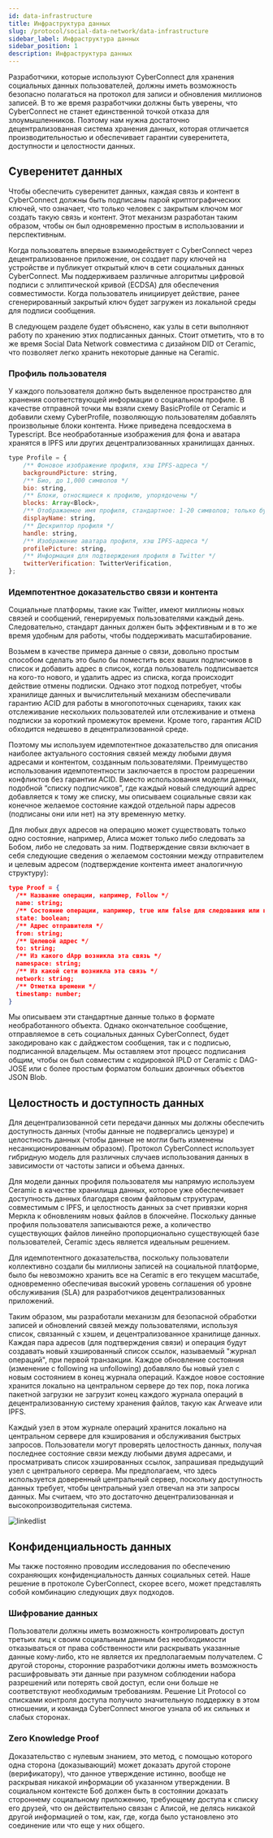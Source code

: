 ```yaml
---
id: data-infrastructure
title: Инфраструктура данных
slug: /protocol/social-data-network/data-infrastructure
sidebar_label: Инфраструктура данных
sidebar_position: 1
description: Инфраструктура данных
---
```


Разработчики, которые используют CyberConnect для хранения социальных данных пользователей, должны иметь возможность безопасно полагаться на протокол для записи и обновления миллионов записей. В то же время разработчики должны быть уверены, что CyberConnect не станет единственной точкой отказа для злоумышленников. Поэтому нам нужна достаточно децентрализованная система хранения данных, которая отличается производительностью и обеспечивает гарантии суверенитета, доступности и целостности данных.

## Суверенитет данных

Чтобы обеспечить суверенитет данных, каждая связь и контент в CyberConnect должны быть подписаны парой криптографических ключей, что означает, что только человек с закрытым ключом мог создать такую связь и контент. Этот механизм разработан таким образом, чтобы он был одновременно простым в использовании и перспективным.

Когда пользователь впервые взаимодействует с CyberConnect через децентрализованное приложение, он создает пару ключей на устройстве и публикует открытый ключ в сети социальных данных CyberConnect. Мы поддерживаем различные алгоритмы цифровой подписи с эллиптической кривой (ECDSA) для обеспечения совместимости. Когда пользователь инициирует действие, ранее сгенерированный закрытый ключ будет загружен из локальной среды для подписи сообщения.

В следующем разделе будет объяснено, как узлы в сети выполняют работу по хранению этих подписанных данных. Стоит отметить, что в то же время Social Data Network совместима с дизайном DID от Ceramic, что позволяет легко хранить некоторые данные на Ceramic.

### Профиль пользователя

У каждого пользователя должно быть выделенное пространство для хранения соответствующей информации о социальном профиле. В качестве отправной точки мы взяли схему BasicProfile от Ceramic и добавили схему CyberProfile, позволяющую пользователям добавлять произвольные блоки контента. Ниже приведена псевдосхема в Typescript. Все необработанные изображения для фона и аватара хранятся в IPFS или других децентрализованных хранилищах данных.

```js
type Profile = {
    /** Фоновое изображение профиля, хэш IPFS-адреса */
    backgroundPicture: string,
    /** Био, до 1,000 символов */
    bio: string,
    /** Блоки, относящиеся к профилю, упорядочены */
    blocks: Array<Block>,
    /** Отображаемое имя профиля, стандартное: 1-20 символов; только буквы, цифры и пробелы */
    displayName: string,
    /** Дескриптор профиля */
    handle: string,
    /** Изображение аватара профиля, хэш IPFS-адреса */
    profilePicture: string,
    /** Информация для подтверждения профиля в Twitter */
    twitterVerification: TwitterVerification,
};
```

### Идемпотентное доказательство связи и контента

Социальные платформы, такие как Twitter, имеют миллионы новых связей и сообщений, генерируемых пользователями каждый день. Следовательно, стандарт данных должен быть эффективным и в то же время удобным для работы, чтобы поддерживать масштабирование.

Возьмем в качестве примера данные о связи, довольно простым способом сделать это было бы поместить всех ваших подписчиков в список и добавить адрес в список, когда пользователь подписывается на кого-то нового, и удалить адрес из списка, когда происходит действие отмены подписки. Однако этот подход потребует, чтобы хранилище данных и вычислительный механизм обеспечивали гарантию ACID для работы в многопоточных сценариях, таких как отслеживание нескольких пользователей или отслеживание и отмена подписки за короткий промежуток времени. Кроме того, гарантия ACID обходится недешево в децентрализованной среде.

Поэтому мы используем идемпотентное доказательство для описания наиболее актуального состояния связей между любыми двумя адресами и контентом, созданным пользователями. Преимущество использования идемпотентности заключается в простом разрешении конфликтов без гарантии ACID. Вместо использования модели данных, подобной “списку подписчиков”, где каждый новый следующий адрес добавляется к тому же списку, мы описываем социальные связи как конечное желаемое состояние каждой отдельной пары адресов (подписаны они или нет) на эту временную метку.

Для любых двух адресов на операцию может существовать только одно состояние, например, Алиса может только либо следовать за Бобом, либо не следовать за ним. Подтверждение связи включает в себя следующие сведения о желаемом состоянии между отправителем и целевым адресом (подтверждение контента имеет аналогичную структуру):

```json
type Proof = {
  /** Название операции, например, Follow */
  name: string;
  /** Состояние операции, например, true или false для следования или нет */
  state: boolean;
  /** Адрес отправителя */
  from: string;
  /** Целевой адрес */
  to: string;
  /** Из какого dApp возникла эта связь */
  namespace: string;
  /** Из какой сети возникла эта связь */
  network: string;
  /** Отметка времени */
  timestamp: number;
}
```

Мы описываем эти стандартные данные только в формате необработанного объекта. Однако окончательное сообщение, отправляемое в сеть социальных данных CyberConnect, будет закодировано как с дайджестом сообщения, так и с подписью, подписанной владельцем. Мы оставляем этот процесс подписания общим, чтобы он был совместим с кодировкой IPLD от Ceramic с DAG-JOSE или с более простым форматом больших двоичных объектов JSON Blob.

## Целостность и доступность данных

Для децентрализованной сети передачи данных мы должны обеспечить доступность данных (чтобы данные не подвергались цензуре) и целостность данных (чтобы данные не могли быть изменены несанкционированным образом). Протокол CyberConnect использует гибридную модель для различных случаев использования данных в зависимости от частоты записи и объема данных.

Для модели данных профиля пользователя мы напрямую используем Ceramic в качестве хранилища данных, которое уже обеспечивает доступность данных благодаря своим файловым структурам, совместимым с IPFS, и целостность данных за счет привязки корня Меркла к обновлениям новых файлов в блокчейне. Поскольку данные профиля пользователя записываются реже, а количество существующих файлов линейно пропорционально существующей базе пользователей, Ceramic здесь является идеальным решением.

Для идемпотентного доказательства, поскольку пользователи коллективно создали бы миллионы записей на социальной платформе, было бы невозможно хранить все на Ceramic в его текущем масштабе, одновременно обеспечивая высокий уровень соглашения об уровне обслуживания (SLA) для разработчиков децентрализованных приложений.

Таким образом, мы разработали механизм для безопасной обработки записей и обновлений связей между пользователями, используя список, связанный с хэшем, и децентрализованное хранилище данных. Каждая пара адресов (для подтверждения связи) и операция будут создавать новый хэшированный список ссылок, называемый "журнал операций", при первой транзакции. Каждое обновление состояния (изменение с following на unfollowing) добавляло бы новый узел с новым состоянием в конец журнала операций. Каждое новое состояние хранится локально на центральном сервере до тех пор, пока логика пакетной загрузки не загрузит конец каждого журнала операций в децентрализованную систему хранения файлов, такую как Arweave или IPFS.

Каждый узел в этом журнале операций хранится локально на центральном сервере для кэширования и обслуживания быстрых запросов. Пользователи могут проверять целостность данных, получая последнее состояние связи между любыми двумя адресами, и просматривать список хэшированных ссылок, запрашивая предыдущий узел с центрального сервера. Мы предполагаем, что здесь используется доверенный центральный сервер, поскольку доступность данных требует, чтобы центральный узел отвечал на эти запросы данных. Мы считаем, что это достаточно децентрализованная и высокопроизводительная система.

![linkedlist](/img/v2/linkedlist.png)

## Конфиденциальность данных

Мы также постоянно проводим исследования по обеспечению сохраняющих конфиденциальность данных социальных сетей. Наше решение в протоколе CyberConnect, скорее всего, может представлять собой комбинацию следующих двух подходов.

### Шифрование данных

Пользователи должны иметь возможность контролировать доступ третьих лиц к своим социальным данным без необходимости отказываться от права собственности или раскрывать указанные данные кому-либо, кто не является их предполагаемым получателем. С другой стороны, сторонние разработчики должны иметь возможность расшифровывать эти данные при разумном соблюдении набора разрешений или потерять свой доступ, если они больше не соответствуют необходимым требованиям. Решение Lit Protocol со списками контроля доступа получило значительную поддержку в этом отношении, и команда CyberConnect многое узнала об их сильных и слабых сторонах.

### Zero Knowledge Proof

Доказательство с нулевым знанием, это метод, с помощью которого одна сторона (доказывающий) может доказать другой стороне (верификатору), что данное утверждение истинно, вообще не раскрывая никакой информации об указанном утверждении. В социальном контексте Боб должен быть в состоянии доказать стороннему социальному приложению, требующему доступа к списку его друзей, что он действительно связан с Алисой, не делясь никакой другой информацией о том, как, где, когда было установлено это соединение или что еще у них общего.
